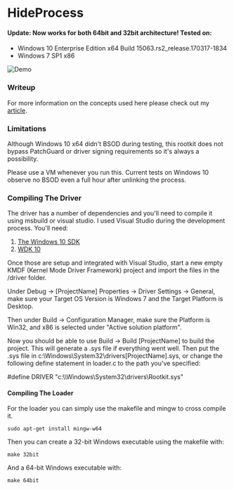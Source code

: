 # HideProcess

#### Update: Now works for both 64bit and 32bit architecture! Tested on: 

 * Windows 10 Enterprise Edition x64 Build 15063.rs2_release.170317-1834
 * Windows 7 SP1 x86

![Demo](https://github.com/landhb/HideProcess/blob/master/img/demo.PNG?raw=true "Demo")

### Writeup

For more information on the concepts used here please check out my [article](http://www.landhb.me/posts/v9eRa/a-basic-windows-dkom-rootkit-pt-1/).

### Limitations

Although Windows 10 x64 didn't BSOD during testing, this rootkit does not bypass PatchGuard or driver signing requirements so it's always a possibility.

Please use a VM whenever you run this. Current tests on Windows 10 observe no BSOD even a full hour after unlinking the process.

### Compiling The Driver 

The driver has a number of dependencies and you'll need to compile it using msbuild or visual studio. I used Visual Studio during the development process. You'll need:

1. [The Windows 10 SDK](https://developer.microsoft.com/en-us/windows/downloads/windows-10-sdk)
2. [WDK 10](https://msdn.microsoft.com/en-us/library/windows/hardware/ff557573(v=vs.85).aspx)

Once those are setup and integrated with Visual Studio, start a new empty KMDF (Kernel Mode Driver Framework) project and import the files in the /driver folder. 

Under Debug -> [ProjectName] Properties -> Driver Settings -> General, make sure your Target OS Version is Windows 7 and the Target Platform is Desktop.

Then under Build -> Configuration Manager, make sure the Platform is Win32, and x86 is selected under "Active solution platform".

Now you should be able to use Build -> Build [ProjectName] to build the project. This will generate a .sys file if everything went well. Then put the .sys file in c:\Windows\System32\drivers\[ProjectName].sys, or change the following define statement in loader.c to the path you've specified:

#define DRIVER "c:\\\\Windows\\System32\\drivers\\Rootkit.sys"

#### Compiling The Loader

For the loader you can simply use the makefile and mingw to cross compile it. 

```
sudo apt-get install mingw-w64
```

Then you can create a 32-bit Windows executable using the makefile with:

```
make 32bit
```

And a 64-bit Windows executable with:

```
make 64bit
```
